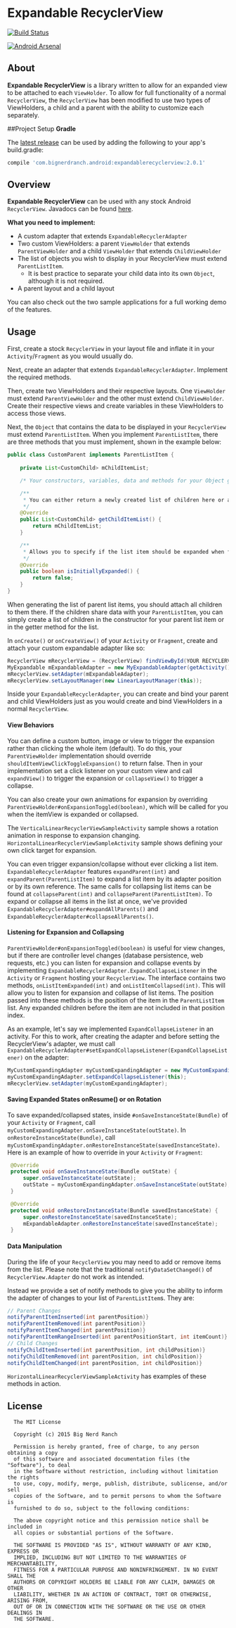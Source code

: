 # Expandable RecyclerView
[![Build Status](https://travis-ci.org/bignerdranch/expandable-recycler-view.svg?branch=master)](https://travis-ci.org/bignerdranch/expandable-recycler-view)

[![Android Arsenal](https://img.shields.io/badge/Android%20Arsenal-Expandable%20RecyclerView-green.svg?style=flat)](https://android-arsenal.com/details/1/2119)

## About
**Expandable RecyclerView** is a library written to allow for an expanded view to be attached to each `ViewHolder`. To allow for full functionality of a normal `RecyclerView`, the `RecyclerView` has been modified to use two types of ViewHolders, a child and a parent with the ability to customize each separately.

##Project Setup
**Gradle**

The [latest release](https://github.com/bignerdranch/expandable-recycler-view/releases/tag/v2.0.1) can be used by adding the following to your app's build.gradle:
```gradle
compile 'com.bignerdranch.android:expandablerecyclerview:2.0.1'
```

## Overview
**Expandable RecyclerView** can be used with any stock Android `RecyclerView`. Javadocs can be found [here](http://bignerdranch.github.io/expandable-recycler-view/).

**What you need to implement:**
- A custom adapter that extends `ExpandableRecyclerAdapter`
- Two custom ViewHolders: a parent `ViewHolder` that extends `ParentViewHolder` and a child `ViewHolder` that extends `ChildViewHolder`
- The list of objects you wish to display in your RecyclerView must extend `ParentListItem`.
  - It is best practice to separate your child data into its own `Object`, although it is not required.
- A parent layout and a child layout

You can also check out the two sample applications for a full working demo of the features.

## Usage
First, create a stock `RecyclerView` in your layout file and inflate it in your `Activity`/`Fragment` as you would usually do.
 
Next, create an adapter that extends `ExpandableRecyclerAdapter`. Implement the required methods.
 
Then, create two ViewHolders and their respective layouts. One `ViewHolder` must extend `ParentViewHolder` and the other must extend `ChildViewHolder`. Create their respective views and create variables in these ViewHolders to access those views.
 
Next, the `Object` that contains the data to be displayed in your `RecyclerView` must extend `ParentListItem`. When you implement `ParentListItem`, there are three methods that you must implement, shown in the example below:

```java
public class CustomParent implements ParentListItem {
    
    private List<CustomChild> mChildItemList;

    /* Your constructors, variables, data and methods for your Object go here */

    /**
     * You can either return a newly created list of children here or attach them later
     */
    @Override
    public List<CustomChild> getChildItemList() {
        return mChildItemList;
    }

    /**
     * Allows you to specify if the list item should be expanded when first shown to the user
     */
    @Override
    public boolean isInitiallyExpanded() {
        return false;
    }
}
```
When generating the list of parent list items, you should attach all children to them there. If the children share data with your `ParentListItem`, you can simply create a list of children in the constructor for your parent list item or in the getter method for the list.

In `onCreate()` or `onCreateView()` of your `Activity` or `Fragment`, create and attach your custom expandable adapter like so:
 
```java
RecyclerView mRecyclerView = (RecyclerView) findViewById(YOUR RECYCLERVIEW ID);
MyExpandable mExpandableAdapter = new MyExpandableAdapter(getActivity(), YOUR_PARENT_ITEM_LIST);
mRecyclerView.setAdapter(mExpandableAdapter);
mRecyclerView.setLayoutManager(new LinearLayoutManager(this));
```

Inside your `ExpandableRecyclerAdapter`, you can create and bind your parent and child ViewHolders just as you would create and bind ViewHolders in a normal `RecyclerView`.
 
#### View Behaviors
You can define a custom button, image or view to trigger the expansion rather than clicking the whole item (default). To do this, your `ParentViewHolder` implementation should override `shouldItemViewClickToggleExpansion()` to return false. Then in your implementation set a click listener on your custom view and call `expandView()` to trigger the expansion or `collapseView()` to trigger a collapse.
 
You can also create your own animations for expansion by overriding `ParentViewHolder#onExpansionToggled(boolean)`, which will be called for you when the itemView is expanded or collapsed.

The `VerticalLinearRecyclerViewSampleActivity` sample shows a rotation animation in response to expansion changing. `HorizontalLinearRecyclerViewSampleActivity` sample shows defining your own click target for expansion.

You can even trigger expansion/collapse without ever clicking a list item. 
`ExpandableRecyclerAdapter` features `expandParent(int)` and `expandParent(ParentListItem)` to expand a list item by its adapter position or by its own reference. 
The same calls for collapsing list items can be found at `collapseParent(int)` and `collapseParent(ParentListItem)`. 
To expand or collapse all items in the list at once, we've provided `ExpandableRecyclerAdapter#expandAllParents()` and `ExpandableRecyclerAdapter#collapseAllParents()`.
 
#### Listening for Expansion and Collapsing
`ParentViewHolder#onExpansionToggled(boolean)` is useful for view changes, but if there are controller level changes (database persistence, web requests, etc.) you can listen for expansion and collapse events by implementing `ExpandableRecyclerAdapter.ExpandCollapseListener` in the `Activity` or `Fragment` hosting your `RecyclerView`. The interface contains two methods, `onListItemExpanded(int)` and `onListItemCollapsed(int)`. This will allow you to listen for expansion and collapse of list items. The position passed into these methods is the position of the item in the `ParentListItem` list. Any expanded children before the item are not included in that position index.

As an example, let's say we implemented `ExpandCollapseListener` in an activity. For this to work, after creating the adapter and before setting the RecyclerView's adapter, we must call `ExpandableRecyclerAdapter#setExpandCollapseListener(ExpandCollapseListener)` on the adapter:

```java
MyCustomExpandingAdapter myCustomExpandingAdapter = new MyCustomExpandingAdapter(this, parentList);
myCustomExpandingAdapter.setExpandCollapseListener(this);
mRecyclerView.setAdapter(myCustomExpandingAdapter);
```
 
#### Saving Expanded States onResume() or on Rotation
To save expanded/collapsed states, inside `#onSaveInstanceState(Bundle)` of your `Activity` or `Fragment`, call `myCustomExpandingAdapter.onSaveInstanceState(outState)`. In `onRestoreInstanceState(Bundle)`, call `myCustomExpandingAdapter.onRestoreInstanceState(savedInstanceState)`. Here is an example of how to override in your `Activity` or `Fragment`:
 
 ```java
  @Override
  protected void onSaveInstanceState(Bundle outState) {
      super.onSaveInstanceState(outState);
      outState = myCustomExpandingAdapter.onSaveInstanceState(outState);
  }

  @Override
  protected void onRestoreInstanceState(Bundle savedInstanceState) {
      super.onRestoreInstanceState(savedInstanceState);
      mExpandableAdapter.onRestoreInstanceState(savedInstanceState);
  }
 ```

#### Data Manipulation

 During the life of your `RecyclerView` you may need to add or remove items from the list. Please note that the traditional `notifyDataSetChanged()` of `RecyclerView.Adapter` do not work as intended.

 Instead we provide a set of notify methods to give you the ability to inform the adapter of changes to your list of `ParentListItem`s. They are:
 ```java
 // Parent Changes
 notifyParentItemInserted(int parentPosition)}
 notifyParentItemRemoved(int parentPosition)}
 notifyParentItemChanged(int parentPosition)}
 notifyParentItemRangeInserted(int parentPositionStart, int itemCount)}
 // Child Changes
 notifyChildItemInserted(int parentPosition, int childPosition)}
 notifyChildItemRemoved(int parentPosition, int childPosition)}
 notifyChildItemChanged(int parentPosition, int childPosition)}
 ```

 `HorizontalLinearRecyclerViewSampleActivity` has examples of these methods in action.

License
-------

      The MIT License
      
      Copyright (c) 2015 Big Nerd Ranch
      
      Permission is hereby granted, free of charge, to any person obtaining a copy
      of this software and associated documentation files (the "Software"), to deal
      in the Software without restriction, including without limitation the rights
      to use, copy, modify, merge, publish, distribute, sublicense, and/or sell
      copies of the Software, and to permit persons to whom the Software is
      furnished to do so, subject to the following conditions:
      
      The above copyright notice and this permission notice shall be included in
      all copies or substantial portions of the Software.
      
      THE SOFTWARE IS PROVIDED "AS IS", WITHOUT WARRANTY OF ANY KIND, EXPRESS OR
      IMPLIED, INCLUDING BUT NOT LIMITED TO THE WARRANTIES OF MERCHANTABILITY,
      FITNESS FOR A PARTICULAR PURPOSE AND NONINFRINGEMENT. IN NO EVENT SHALL THE
      AUTHORS OR COPYRIGHT HOLDERS BE LIABLE FOR ANY CLAIM, DAMAGES OR OTHER
      LIABILITY, WHETHER IN AN ACTION OF CONTRACT, TORT OR OTHERWISE, ARISING FROM,
      OUT OF OR IN CONNECTION WITH THE SOFTWARE OR THE USE OR OTHER DEALINGS IN
      THE SOFTWARE.
